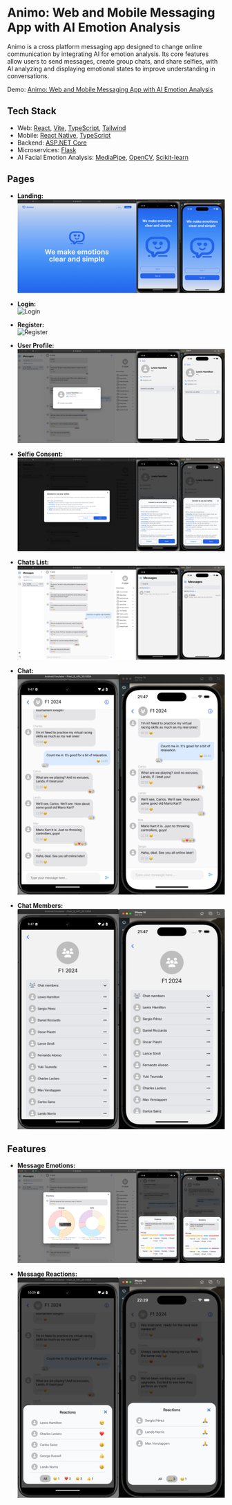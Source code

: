 # Animo: Web and Mobile Messaging App with AI Emotion Analysis

Animo is a cross platform messaging app designed to change online communication by integrating AI for emotion analysis. Its core features allow users to send messages, create group chats, and share selfies, with AI analyzing and displaying emotional states to improve understanding in conversations.

Demo: [Animo: Web and Mobile Messaging App with AI Emotion Analysis](https://youtu.be/P04D65B8hx4)

## Tech Stack

- Web: [React](https://react.dev), [Vite](https://vitejs.dev), [TypeScript](https://www.typescriptlang.org), [Tailwind](https://tailwindcss.com)
- Mobile: [React Native](https://reactnative.dev), [TypeScript](https://www.typescriptlang.org)
- Backend: [ASP.NET Core](https://dotnet.microsoft.com/en-us/apps/aspnet)
- Microservices: [Flask](https://flask.palletsprojects.com/en/3.0.x/)
- AI Facial Emotion Analysis: [MediaPipe](https://ai.google.dev/edge/mediapipe/solutions/guide), [OpenCV](https://opencv.org/get-started/), [Scikit-learn](https://scikit-learn.org/stable/)

## Pages

- **Landing:**\
  ![Landing](./Media/landing.png)

- **Login:**\
  ![Login](./Media/login.png)

- **Register:**\
  ![Register](./Media/register.png)

- **User Profile:**\
  ![User Profile](./Media/user-profile.png)

- **Selfie Consent:**\
  ![Selfie Consent](./Media/selfie-consent.png)

- **Chats List:**\
  ![Chats List](./Media/chats-list.png)

- **Chat:**\
  ![Chat](./Media/specific-chat.png)

- **Chat Members:**\
  ![Chat Members](./Media/chat-members.png)

## Features

- **Message Emotions:**\
  ![Message Emotions](./Media/message-emotions.png)

- **Message Reactions:**\
  ![Message Reactions](./Media/message-reactions-list.png)
